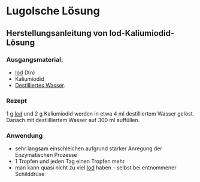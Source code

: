 # Lugolsche Lösung
## Herstellungsanleitung von Iod-Kaliumiodid-Lösung
### Ausgangsmaterial:
- [Iod](../Stoffe/Elemente_des_Periodensystems/Iod.md) (Xn)
- Kaliumiodid
- [Destilliertes Wasser](Destilliertes%20Wasser.md).

### Rezept
 1 g [Iod](../Stoffe/Elemente_des_Periodensystems/Iod.md) und 2 g Kaliumiodid werden in etwa 4 ml destilliertem Wasser gelöst. Danach mit destiilliertem Wasser auf 300 ml auffüllen.

### Anwendung
- sehr langsam einschleichen aufgrund starker Anregung der Enzymatischen Prozesse
- 1 Tropfen und jeden Tag einen Tropfen mehr
- man kann quasi nicht zu viel [Iod](../Stoffe/Elemente_des_Periodensystems/Iod.md) haben - selbst bei entnommener Schilddrüse